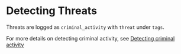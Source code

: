 # Detecting Threats

Threats are logged as `criminal_activity` with `threat` under `tags`. 

For more details on detecting criminal activity, see [Detecting criminal activity](/abuse/@l10n/ja/criminalactivity.md)